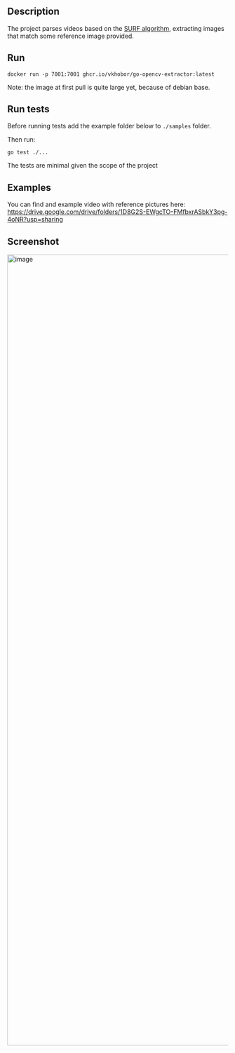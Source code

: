 ## Description

The project parses videos based on the [SURF algorithm](https://en.wikipedia.org/wiki/Speeded_up_robust_features), extracting images that match some reference image provided.

## Run

 `docker run -p 7001:7001 ghcr.io/vkhobor/go-opencv-extractor:latest`

 Note: the image at first pull is quite large yet, because of debian base.

## Run tests

Before running tests add the example folder below to `./samples` folder.

Then run:

`go test ./...`

The tests are minimal given the scope of the project


## Examples

You can find and example video with reference pictures here: https://drive.google.com/drive/folders/1D8G2S-EWgcTO-FMfbxrASbkY3pg-4oNR?usp=sharing

## Screenshot

<img width="2470" height="1804" alt="image" src="https://github.com/user-attachments/assets/968731ec-8fe5-4f2d-bf97-985029cc2f3f" />
